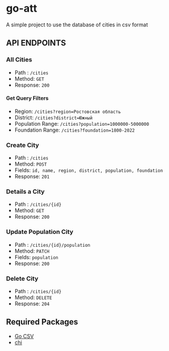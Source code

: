 # go-att

A simple project to use the database of cities in csv format

## API ENDPOINTS

### All Cities

- Path : `/cities`
- Method: `GET`
- Response: `200`

#### Get Query Filters

- Region: `/cities?region=Ростовская область`
- District: `/cities?district=Южный`
- Population Range: `/cities?population=1000000-5000000`
- Foundation Range: `/cities?foundation=1800-2022`

### Create City

- Path : `/cities`
- Method: `POST`
- Fields: `id, name, region, district, population, foundation`
- Response: `201`

### Details a City

- Path : `/cities/{id}`
- Method: `GET`
- Response: `200`

### Update Population City

- Path : `/cities/{id}/population`
- Method: `PATCH`
- Fields: `population`
- Response: `200`

### Delete City

- Path : `/cities/{id}`
- Method: `DELETE`
- Response: `204`

## Required Packages
- [Go CSV](https://github.com/gocarina/gocsv)
- [chi](https://github.com/go-chi/chi)
